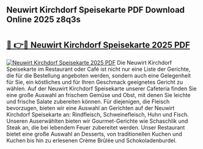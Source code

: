 ## Neuwirt Kirchdorf Speisekarte PDF Download Online 2025 z8q3s

# <h2><a href="http://gcb31qu.nevu.top/?p=Neuwirt+Kirchdorf+Speisekarte">🔗 👉🔴 Neuwirt Kirchdorf Speisekarte 2025 PDF</a></h2>

[![Neuwirt Kirchdorf Speisekarte 2025 PDF](https://i.imgur.com/dBaPXMq.png)](http://gcb31qu.nevu.top/?p=Neuwirt+Kirchdorf+Speisekarte)
Die Neuwirt Kirchdorf Speisekarte im Restaurant oder Café ist nicht nur eine Liste der Gerichte, die für die Bestellung angeboten werden, sondern auch eine Gelegenheit für Sie, ein köstliches und für Ihren Geschmack geeignetes Gericht zu wählen. Auf der Neuwirt Kirchdorf Speisekarte unserer Cafeteria finden Sie eine große Auswahl an frischem Gemüse und Obst, mit denen Sie leichte und frische Salate zubereiten können. Für diejenigen, die Fleisch bevorzugen, bieten wir eine Auswahl an Gerichten auf der Neuwirt Kirchdorf Speisekarte an: Rindfleisch, Schweinefleisch, Huhn und Fisch. Unseren Auserwählten bieten wir Gourmet-Gerichte wie Schaschlik und Steak an, die bei lebendem Feuer zubereitet werden. Unser Restaurant bietet eine große Auswahl an Desserts, von traditionellen Kuchen und Kuchen bis hin zu erlesenen Crème Brûlée und Schokoladenburdel.
